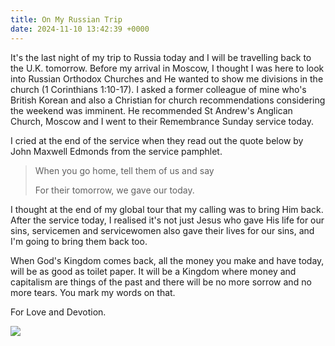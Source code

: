 ```yaml
---
title: On My Russian Trip
date: 2024-11-10 13:42:39 +0000
---
```


It's the last night of my trip to Russia today and I will be travelling back to the U.K. tomorrow. Before my arrival in Moscow, I thought I was here to look into Russian Orthodox Churches and He wanted to show me divisions in the church (1 Corinthians 1:10-17). I asked a former colleague of mine who's British Korean and also a Christian for church recommendations considering the weekend was imminent. He recommended St Andrew's Anglican Church, Moscow and I went to their Remembrance Sunday service today.

I cried at the end of the service when they read out the quote below by John Maxwell Edmonds from the service pamphlet.

> When you go home, tell them of us and say
>
> For their tomorrow, we gave our today.

I thought at the end of my global tour that my calling was to bring Him back. After the service today, I realised it's not just Jesus who gave His life for our sins, servicemen and servicewomen also gave their lives for our sins, and I'm going to bring them back too.

When God's Kingdom comes back, all the money you make and have today, will be as good as toilet paper. It will be a Kingdom where money and capitalism are things of the past and there will be no more sorrow and no more tears. You mark my words on that.

For Love and Devotion.

![](/e571e838f57a7b7a129682ff08a618ae.jpg)